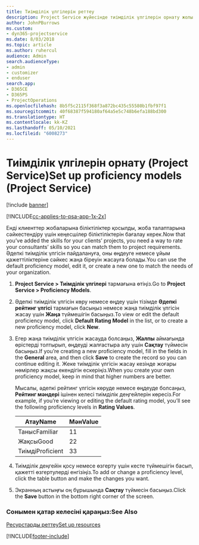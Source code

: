 ```yaml
---
title: Тиімділік үлгілерін реттеу
description: Project Service жүйесінде тиімділік үлгілерін орнату жолы
author: JohnPBurrows
ms.custom:
- dyn365-projectservice
ms.date: 8/03/2018
ms.topic: article
ms.author: ruhercul
audience: Admin
search.audienceType:
- admin
- customizer
- enduser
search.app:
- D365CE
- D365PS
- ProjectOperations
ms.openlocfilehash: 8b5f5c2115f368f3a872bc435c55580b1fbf97f1
ms.sourcegitcommit: 40f68387f594180af64a5e5c748b6efa188bd300
ms.translationtype: HT
ms.contentlocale: kk-KZ
ms.lasthandoff: 05/10/2021
ms.locfileid: "6008273"
---
```

# <a name="set-up-proficiency-models-project-service"></a><span data-ttu-id="77a53-103">Тиімділік үлгілерін орнату (Project Service)</span><span class="sxs-lookup"><span data-stu-id="77a53-103">Set up proficiency models (Project Service)</span></span>

[!include [banner](../includes/psa-now-project-operations.md)]

[!INCLUDE[cc-applies-to-psa-app-1x-2x](../includes/cc-applies-to-psa-app-1x-2x.md)]

<span data-ttu-id="77a53-104">Енді клиенттер жобаларына біліктіліктер қосылды, жоба талаптарына сәйкестендіру үшін кеңесшілер біліктіліктерін бағалау керек.</span><span class="sxs-lookup"><span data-stu-id="77a53-104">Now that you’ve added the skills for your clients’ projects, you need a way to rate your consultants’ skills so you can match them to project requirements.</span></span> <span data-ttu-id="77a53-105">Әдепкі тиімділік үлгісін пайдалануға, оны өңдеуге немесе ұйым қажеттіліктеріне сәйкес жаңа біреуін жасауға болады.</span><span class="sxs-lookup"><span data-stu-id="77a53-105">You can use the default proficiency model, edit it, or create a new one to match the needs of your organization.</span></span>  
  
1.  <span data-ttu-id="77a53-106">**Project Service > Тиімділік үлгілері** тармағына өтіңіз.</span><span class="sxs-lookup"><span data-stu-id="77a53-106">Go to **Project Service > Proficiency Models**.</span></span>  
  
2.  <span data-ttu-id="77a53-107">Әдепкі тиімділік үлгісін көру немесе өңдеу үшін тізімде **Әдепкі рейтинг үлгісі** тармағын басыңыз немесе жаңа тиімділік үлгісін жасау үшін **Жаңа** түймешігін басыңыз.</span><span class="sxs-lookup"><span data-stu-id="77a53-107">To view or edit the default proficiency model, click **Default Rating Model** in the list, or to create a new proficiency model, click **New**.</span></span>  
  
3.  <span data-ttu-id="77a53-108">Егер жаңа тиімділік үлгісін жасауда болсаңыз, **Жалпы** аймағында өрістерді толтырып, өңдеуді жалғастыра алу үшін **Сақтау** түймесін басыңыз.</span><span class="sxs-lookup"><span data-stu-id="77a53-108">If you’re creating a new proficiency model, fill in the fields in the **General** area, and then click **Save** to create the record so you can continue editing it.</span></span> <span data-ttu-id="77a53-109">Жеке тиімділік үлгісін жасау кезінде жоғары нөмірлер жақсы екендігін ескеріңіз.</span><span class="sxs-lookup"><span data-stu-id="77a53-109">When you create your own proficiency model, keep in mind that higher numbers are better.</span></span>  
  
     <span data-ttu-id="77a53-110">Мысалы, әдепкі рейтинг үлгісін көруде немесе өңдеуде болсаңыз, **Рейтинг мәндері** ішінен келесі тиімділік деңгейлерін көресіз.</span><span class="sxs-lookup"><span data-stu-id="77a53-110">For example, if you’re viewing or editing the default rating model, you’ll see the following proficiency levels in **Rating Values**.</span></span>  
  
    |<span data-ttu-id="77a53-111">Атау</span><span class="sxs-lookup"><span data-stu-id="77a53-111">Name</span></span>|<span data-ttu-id="77a53-112">Мән</span><span class="sxs-lookup"><span data-stu-id="77a53-112">Value</span></span>|  
    |----------|-----------|  
    |<span data-ttu-id="77a53-113">Таныс</span><span class="sxs-lookup"><span data-stu-id="77a53-113">Familiar</span></span>|<span data-ttu-id="77a53-114">1</span><span class="sxs-lookup"><span data-stu-id="77a53-114">1</span></span>|  
    |<span data-ttu-id="77a53-115">Жақсы</span><span class="sxs-lookup"><span data-stu-id="77a53-115">Good</span></span>|<span data-ttu-id="77a53-116">2</span><span class="sxs-lookup"><span data-stu-id="77a53-116">2</span></span>|  
    |<span data-ttu-id="77a53-117">Тиімді</span><span class="sxs-lookup"><span data-stu-id="77a53-117">Proficient</span></span>|<span data-ttu-id="77a53-118">3</span><span class="sxs-lookup"><span data-stu-id="77a53-118">3</span></span>|  
  
4.  <span data-ttu-id="77a53-119">Тиімділік деңгейін қосу немесе өзгерту үшін кесте түймешігін басып, қажетті өзгертулерді енгізіңіз.</span><span class="sxs-lookup"><span data-stu-id="77a53-119">To add or change a proficiency level, click the table button and make the changes you want.</span></span>  
  
5.  <span data-ttu-id="77a53-120">Экранның астыңғы оң бұрышында **Сақтау** түймесін басыңыз.</span><span class="sxs-lookup"><span data-stu-id="77a53-120">Click the **Save** button in the bottom right corner of the screen.</span></span>  
  
### <a name="see-also"></a><span data-ttu-id="77a53-121">Сонымен қатар келесіні қараңыз:</span><span class="sxs-lookup"><span data-stu-id="77a53-121">See Also</span></span>  
 [<span data-ttu-id="77a53-122">Ресурстарды реттеу</span><span class="sxs-lookup"><span data-stu-id="77a53-122">Set up resources</span></span>](../psa/set-up-resources.md)


[!INCLUDE[footer-include](../includes/footer-banner.md)]